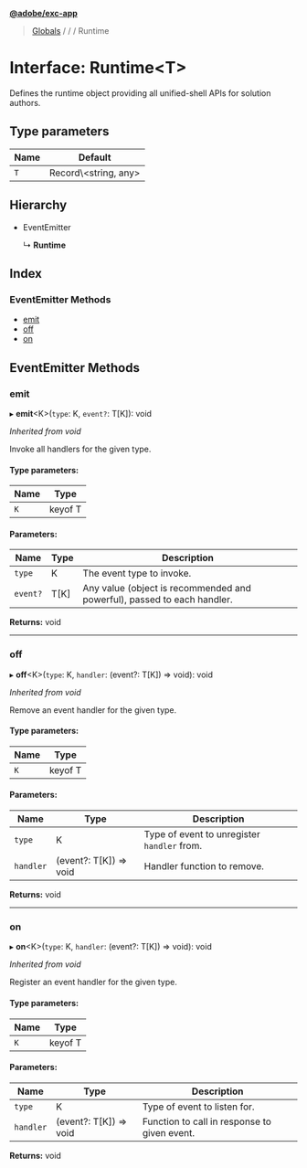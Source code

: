 **[@adobe/exc-app](../README.md)**

> [Globals](../README.md) / [](../modules/reflection-936.md) / [](../modules/reflection-936.reflection-270.md) / Runtime

# Interface: Runtime\<T>

Defines the runtime object providing all unified-shell APIs for solution authors.

## Type parameters

Name | Default |
------ | ------ |
`T` | Record\\<string, any> |

## Hierarchy

* EventEmitter

  ↳ **Runtime**

## Index

### EventEmitter Methods

* [emit](reflection-936.reflection-270.runtime.md#emit)
* [off](reflection-936.reflection-270.runtime.md#off)
* [on](reflection-936.reflection-270.runtime.md#on)

## EventEmitter Methods

### emit

▸ **emit**\<K>(`type`: K, `event?`: T[K]): void

*Inherited from void*

Invoke all handlers for the given type.

#### Type parameters:

Name | Type |
------ | ------ |
`K` | keyof T |

#### Parameters:

Name | Type | Description |
------ | ------ | ------ |
`type` | K | The event type to invoke. |
`event?` | T[K] | Any value (object is recommended and powerful), passed to each handler. |

**Returns:** void

___

### off

▸ **off**\<K>(`type`: K, `handler`: (event?: T[K]) => void): void

*Inherited from void*

Remove an event handler for the given type.

#### Type parameters:

Name | Type |
------ | ------ |
`K` | keyof T |

#### Parameters:

Name | Type | Description |
------ | ------ | ------ |
`type` | K | Type of event to unregister `handler` from. |
`handler` | (event?: T[K]) => void | Handler function to remove. |

**Returns:** void

___

### on

▸ **on**\<K>(`type`: K, `handler`: (event?: T[K]) => void): void

*Inherited from void*

Register an event handler for the given type.

#### Type parameters:

Name | Type |
------ | ------ |
`K` | keyof T |

#### Parameters:

Name | Type | Description |
------ | ------ | ------ |
`type` | K | Type of event to listen for. |
`handler` | (event?: T[K]) => void | Function to call in response to given event. |

**Returns:** void

